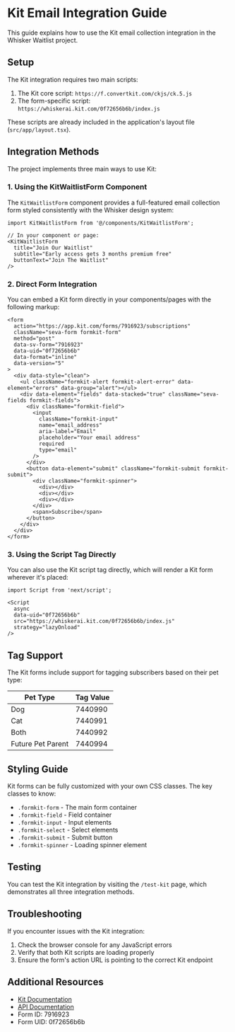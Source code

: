 # Kit Email Integration Guide

This guide explains how to use the Kit email collection integration in the Whisker Waitlist project.

## Setup

The Kit integration requires two main scripts:

1. The Kit core script: `https://f.convertkit.com/ckjs/ck.5.js`
2. The form-specific script: `https://whiskerai.kit.com/0f72656b6b/index.js`

These scripts are already included in the application's layout file (`src/app/layout.tsx`).

## Integration Methods

The project implements three main ways to use Kit:

### 1. Using the KitWaitlistForm Component

The `KitWaitlistForm` component provides a full-featured email collection form styled consistently with the Whisker design system:

```tsx
import KitWaitlistForm from '@/components/KitWaitlistForm';

// In your component or page:
<KitWaitlistForm 
  title="Join Our Waitlist" 
  subtitle="Early access gets 3 months premium free" 
  buttonText="Join The Waitlist"
/>
```

### 2. Direct Form Integration

You can embed a Kit form directly in your components/pages with the following markup:

```tsx
<form 
  action="https://app.kit.com/forms/7916923/subscriptions" 
  className="seva-form formkit-form" 
  method="post" 
  data-sv-form="7916923" 
  data-uid="0f72656b6b" 
  data-format="inline" 
  data-version="5"
>
  <div data-style="clean">
    <ul className="formkit-alert formkit-alert-error" data-element="errors" data-group="alert"></ul>
    <div data-element="fields" data-stacked="true" className="seva-fields formkit-fields">
      <div className="formkit-field">
        <input 
          className="formkit-input" 
          name="email_address" 
          aria-label="Email" 
          placeholder="Your email address" 
          required 
          type="email"
        />
      </div>
      <button data-element="submit" className="formkit-submit formkit-submit">
        <div className="formkit-spinner">
          <div></div>
          <div></div>
          <div></div>
        </div>
        <span>Subscribe</span>
      </button>
    </div>
  </div>
</form>
```

### 3. Using the Script Tag Directly

You can also use the Kit script tag directly, which will render a Kit form wherever it's placed:

```tsx
import Script from 'next/script';

<Script 
  async 
  data-uid="0f72656b6b" 
  src="https://whiskerai.kit.com/0f72656b6b/index.js"
  strategy="lazyOnload"
/>
```

## Tag Support

The Kit forms include support for tagging subscribers based on their pet type:

| Pet Type | Tag Value |
|----------|-----------|
| Dog      | 7440990   |
| Cat      | 7440991   |
| Both     | 7440992   |
| Future Pet Parent | 7440994 |

## Styling Guide

Kit forms can be fully customized with your own CSS classes. The key classes to know:

- `.formkit-form` - The main form container
- `.formkit-field` - Field container
- `.formkit-input` - Input elements
- `.formkit-select` - Select elements
- `.formkit-submit` - Submit button
- `.formkit-spinner` - Loading spinner element

## Testing

You can test the Kit integration by visiting the `/test-kit` page, which demonstrates all three integration methods.

## Troubleshooting

If you encounter issues with the Kit integration:

1. Check the browser console for any JavaScript errors
2. Verify that both Kit scripts are loading properly
3. Ensure the form's action URL is pointing to the correct Kit endpoint

## Additional Resources

- [Kit Documentation](https://kit.com/help)
- [API Documentation](https://kit.com/developers)
- Form ID: 7916923
- Form UID: 0f72656b6b 